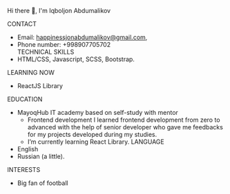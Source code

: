 Hi there 👋, I'm Iqboljon Abdumalikov

CONTACT
  - Email: happinessjonabdumalikov@gmail.com,
  - Phone number: +998907705702     
TECHNICAL SKILLS
  - HTML/CSS, Javascript, SCSS, Bootstrap.

LEARNING NOW
  - ReactJS Library
 
EDUCATION
  - MayoqHub IT academy based on self-study with mentor
    - Frontend development
      I learned frontend development from zero to advanced with the help of senior
      developer who gave me feedbacks for my projects developed during my
      studies.
    - I’m currently learning React Library.
LANGUAGE
  - English
  - Russian (a little).

INTERESTS
  - Big fan of football
